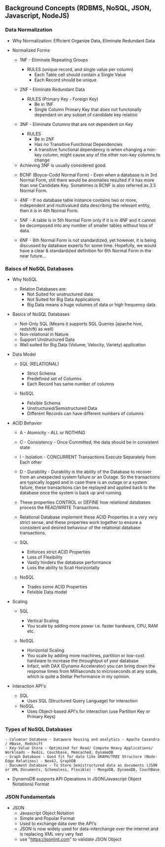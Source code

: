 ## Background Concepts (RDBMS, NoSQL, JSON, Javascript, NodeJS)

### Data Normalization

- Why Normalization: Efficient Organize Data, Eliminate Redundant Data
- Normalized Forms

  - 1NF - Eliminate Repeating Groups
    - RULES (unique record, and single value per column)
      - Each Table cell should contain a Single Value
      - Each Record should be unique
  - 2NF - Eliminate Redundant Data

    - RULES (Primary Key - Foreign Key)
      - Be in 1NF
      - Single Column Primary Key that does not functonally dependant on any subset of candidate key relation

  - 3NF - Eliminate Columns that are not dependent on Key
    - RULES
      - Be in 2NF
      - Has no Transitive Functional Dependencies
      * A transitive functional dependency is when changing a non-key column, might cause any of the other non-key columns to change

  * Achieving 3NF is usually considered good.

  - BCNF (Boyce-Codd Normal Form) -
    Even when a database is in 3rd Normal Form, still there would be anomalies resulted if it has more than one Candidate Key.
    Sometimes is BCNF is also referred as 3.5 Normal Form.

  - 4NF -
    If no database table instance contains two or more, independent and multivalued data describing the relevant entity, then it is in 4th Normal Form.

  - 5NF -
    A table is in 5th Normal Form only if it is in 4NF and it cannot be decomposed into any number of smaller tables without loss of data.

  - 6NF -
    6th Normal Form is not standardized, yet however, it is being discussed by database experts for some time. Hopefully, we would have a clear & standardized definition for 6th Normal Form in the near future…

### Baiscs of NoSQL Databases

- Why NoSQL

  - Relaton Databases are:
    - Not Suited for unstructured data
    - Not Suited for Big Data Applications
    - Big Data means a huge volumes of data or high frequency data

- Basics of NoSQL Databases

  - Not-Only SQL (Means it supports SQL Queries (apache hive, redshift) as well)
  - Non-relational in Nature
  - Support Unstructured Data
  - Well suited for Big Data (Volume, Velocity, Variety) application

- Data Model

  - SQL (RELATIONAL)

    - Strict Schema
    - Predefined set of Columns
    - Each Record has same number of columns

  - NoSQL
    - Felxible Schema
    - Unstructured/Semistructured Data
    - Different Records can have different numbers of columns

- ACID Behavior

  - A - Atomicity - ALL or NOTHING
  - C - Consistency - Once Committed, the data should be in consistent state
  - I - Isolation - CONCURRENT Transactions Execute Separately from Each other
  - D - Durability - Durability is the ability of the Database to recover from an unexpected system failure or an Outage.
    So the transactions are typically logged and in case there is an outage or a system failure, these transactions can be replayed and applied
    back to the database once the system is back up and running.

  - These properties CONTROL or DEFINE how relational databases process the READ/WRITE Transactions.
  - Relational Database implement these ACID Properties in a very very strict sense, and these properties work
    together to ensure a consistent and desired behaviour of the relational database transactions.

  - SQL

    - Enforces strict ACID Properties
    - Loss of Flexibility
    - Vastly hinders the database performance
    - Loss the ability to Scall Horizontally

  - NoSQL

    - Trades some ACID Properties
    - Felxible Data model

- Scaling

  - SQL

    - Vertical Scaling
    - You scale by adding more power i.e. faster hardware, CPU, RAM etc.

  - NoSQL
    - Horizontal Scaling
    - You scale by adding more machines, partition or low-cost hardware to increase the throughtput of your database
    - Infact, with DAX (Dynamo Accelerator) you can bring down the response times from Milliseconds to microseconds at any scale, which is quite a Stellar Performance in my opinion.

- Interaction API's
  - SQL
    - Uses SQL (Structured Query Language) for interaction
  - NoSQL
    - Uses Object-based API's for interaction (use Partition Key or Primary Keys)

### Types of NoSQL Databases

    - Columnar Database - Dataware housing and analytics - Apacha Casandra / HBase, Redshift
    - Key-Value Store - Optimized for Read/ Compute Heavy Applications/ Workloads - Redis, Couchbase, Memcached, DynamoDB
    - Graph Database - Good fit for data like GRAPH/TREE Structure (Node-Edge Relations) - Neo4J, GraphDB
    - Document Database - To Store Semistructured data as documents (JSON or XML Documents, Schemaless, Flexible) - MongoDB, DynamoDB, CouchBase

- DynamoDB supports API Operations in JSON(Javascript Object Notations) Format

### JSON Fundamentals

- JSON
  - Javascript Object Notation
  - Simple and Popular Format
  - Used to exchange data over the API's
  - JSON is now widely used for data-interchange over the internet and is replacing XML very very fast
  - use "https://jsonlint.com" to validate JSON Object
